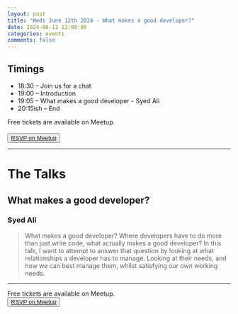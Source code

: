 ```yaml
---
layout: post
title: "Weds June 12th 2024 - What makes a good developer?"
date: 2024-06-12 12:00:00
categories: events
comments: false
---
```


## Timings

* 18:30 – Join us for a chat
* 19:00 – Introduction
* 19:05 – What makes a good developer - Syed Ali
* 20:15ish – End

Free tickets are available on Meetup.  
<br><button>[RSVP on Meetup](https://www.meetup.com/leedsphp/events/301155905/)</button>

<hr/>

# The Talks

## What makes a good developer?

### Syed Ali

> What makes a good developer? Where developers have to do more than just write code, what actually makes a good developer? In this talk, I want to attempt to answer that question by looking at what relationships a developer has to manage. Looking at their needs, and how we can best manage them, whilst satisfying our own working needs.
<hr/>

Free tickets are available on Meetup.
<br><button>[RSVP on Meetup](https://www.meetup.com/leedsphp/events/301155905/)</button>
